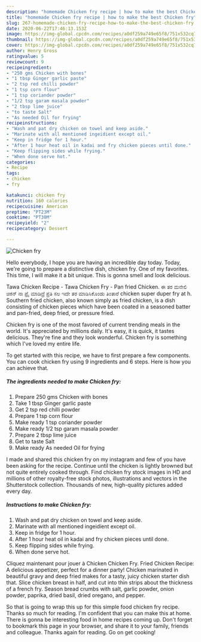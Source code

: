 ```yaml
---
description: "homemade Chicken fry recipe | how to make the best Chicken fry"
title: "homemade Chicken fry recipe | how to make the best Chicken fry"
slug: 267-homemade-chicken-fry-recipe-how-to-make-the-best-chicken-fry
date: 2020-06-22T17:46:13.153Z
image: https://img-global.cpcdn.com/recipes/a0df259a749e65f8/751x532cq70/chicken-fry-recipe-main-photo.jpg
thumbnail: https://img-global.cpcdn.com/recipes/a0df259a749e65f8/751x532cq70/chicken-fry-recipe-main-photo.jpg
cover: https://img-global.cpcdn.com/recipes/a0df259a749e65f8/751x532cq70/chicken-fry-recipe-main-photo.jpg
author: Henry Gross
ratingvalue: 5
reviewcount: 9
recipeingredient:
- "250 gms Chicken with bones"
- "1 tbsp Ginger garlic paste"
- "2 tsp red chilli powder"
- "1 tsp corn flour"
- "1 tsp coriander powder"
- "1/2 tsp garam masala powder"
- "2 tbsp lime juice"
- "to taste Salt"
- "As needed Oil for frying"
recipeinstructions:
- "Wash and pat dry chicken on towel and keep aside."
- "Marinate with all mentioned ingeidient except oil."
- "Keep in fridge for 1 hour."
- "After 1 hour heat oil in kadai and fry chicken pieces until done."
- "Keep flipping sides while frying."
- "When done serve hot."
categories:
- Recipe
tags:
- chicken
- fry

katakunci: chicken fry 
nutrition: 160 calories
recipecuisine: American
preptime: "PT23M"
cooktime: "PT30M"
recipeyield: "2"
recipecategory: Dessert

---
```



![Chicken fry](https://img-global.cpcdn.com/recipes/a0df259a749e65f8/751x532cq70/chicken-fry-recipe-main-photo.jpg)

Hello everybody, I hope you are having an incredible day today. Today, we're going to prepare a distinctive dish, chicken fry. One of my favorites. This time, I will make it a bit unique. This is gonna smell and look delicious.

Tawa Chicken Recipe - Tawa Chicken Fry - Pan fried Chicken. ಈ ತರ ಮನೇಲಿ ಚಿಕನ್ ನಾ ಪ್ರೈ ಮಾಡಿದ್ರೆ ಪ್ರತಿ ಸಲ ಇದೇ ತರ ಮಾಡಿಸಿಕೊಂಡು ತಿಂತಾರೆ chicken super duper fry at h. Southern fried chicken, also known simply as fried chicken, is a dish consisting of chicken pieces which have been coated in a seasoned batter and pan-fried, deep fried, or pressure fried.

Chicken fry is one of the most favored of current trending meals in the world. It's appreciated by millions daily. It's easy, it is quick, it tastes delicious. They're fine and they look wonderful. Chicken fry is something which I've loved my entire life.


To get started with this recipe, we have to first prepare a few components. You can cook chicken fry using 9 ingredients and 6 steps. Here is how you can achieve that.

<!--inarticleads1-->

##### The ingredients needed to make Chicken fry:

1. Prepare 250 gms Chicken with bones
1. Take 1 tbsp Ginger garlic paste
1. Get 2 tsp red chilli powder
1. Prepare 1 tsp corn flour
1. Make ready 1 tsp coriander powder
1. Make ready 1/2 tsp garam masala powder
1. Prepare 2 tbsp lime juice
1. Get to taste Salt
1. Make ready As needed Oil for frying


I made and shared this chicken fry on my instagram and few of you have been asking for the recipe. Continue until the chicken is lightly browned but not quite entirely cooked through. Find chicken fry stock images in HD and millions of other royalty-free stock photos, illustrations and vectors in the Shutterstock collection. Thousands of new, high-quality pictures added every day. 

<!--inarticleads2-->

##### Instructions to make Chicken fry:

1. Wash and pat dry chicken on towel and keep aside.
1. Marinate with all mentioned ingeidient except oil.
1. Keep in fridge for 1 hour.
1. After 1 hour heat oil in kadai and fry chicken pieces until done.
1. Keep flipping sides while frying.
1. When done serve hot.


Cliquez maintenant pour jouer à Chicken Chicken Fry. Fried Chicken Recipe: A delicious appetizer, perfect for a dinner party! Chicken marinated in beautiful gravy and deep fried makes for a tasty, juicy chicken starter dish that. Slice chicken breast in half, and cut into thin strips about the thickness of a french fry. Season bread crumbs with salt, garlic powder, onion powder, paprika, dried basil, dried oregano, and pepper. 

So that is going to wrap this up for this simple food chicken fry recipe. Thanks so much for reading. I'm confident that you can make this at home. There is gonna be interesting food in home recipes coming up. Don't forget to bookmark this page in your browser, and share it to your family, friends and colleague. Thanks again for reading. Go on get cooking!

